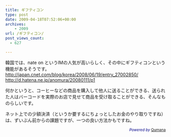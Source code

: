 ```yaml
---
title: ギフティコン
type: post
date: 2009-04-18T07:52:06+00:00
archives:
    - 2009
url: /ギフティコン/
post_views_count:
  - 627

---
```

韓国では、nate on というIMの人気が高いらしく、その中にギフティコンという機能があるそうです。  
http://japan.cnet.com/blog/korea/2008/06/19/entry_27002850/  
http://d.hatena.ne.jp/anomura/20080111/p1

何かというと、コーヒーなどの商品を購入して他人に送ることができる、送られた人はバーコードを実際のお店で見せて商品を受け取ることができる、そんなものらしいです。

ネット上での少額決済（というか要するにちょっとしたお金のやり取りですね）は、ずいぶん前からの課題ですが、一つの良い方法かもですね。



<p style="color:#008;text-align:right;">
  <small><em>Powered by</em> <a href="http://www.qumana.com/">Qumana</a></small>
</p>